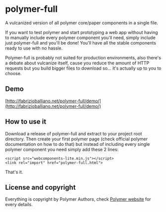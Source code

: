 polymer-full
============

A vulcanized version of all polymer core/paper components in a single file.

If you want to test polymer and start prototyping a web app without having to manually include every polymer component you'll need, simply include just polymer-full and you'll be done!
You'll have all the stable components ready to use with no hassle.

Polymer-full is probably not suited for production environments, also there's a debate about vulcanize itself, cause you reduce the amount of HTTP requests but you build bigger files to download so... it's actually up to you to choose.

Demo
----
[http://fabrizioballiano.net/polymer-full/demo/](http://fabrizioballiano.net/polymer-full/demo/)

How to use it
-------------

Download a release of polymer-full and extract to your project root directory.
Then create your first polymer page (check official polymer documentation on how to do that) but instead of including every single polymer component you need simply add these 2 lines:

    <script src="webcomponents-lite.min.js"></script>
    <link rel="import" href="polymer-full.html">

That's it.

License and copyright
---------------------

Everything is copyright by Polymer Authors, check [Polymer website](http://www.polymer-project.org/) for every details.
